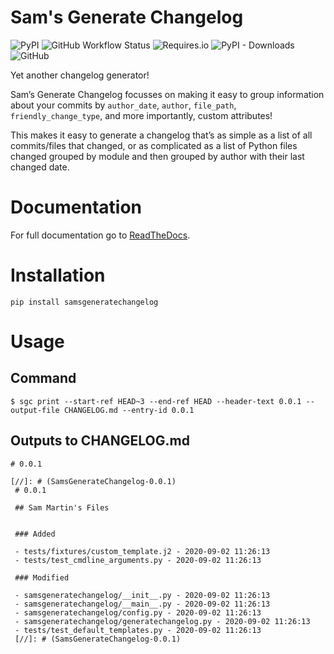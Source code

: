 
# Sam's Generate Changelog

![PyPI](https://img.shields.io/pypi/v/samsgeneratechangelog?style=flat-square)
![GitHub Workflow Status](https://img.shields.io/github/workflow/status/sam-martin/sams-generate-changelog/Python%20package)
![Requires.io](https://img.shields.io/requires/github/Sam-Martin/sams-generate-changelog?style=flat-square)
![PyPI - Downloads](https://img.shields.io/pypi/dm/samsgeneratechangelog?style=flat-square)
![GitHub](https://img.shields.io/github/license/sam-martin/sams-generate-changelog?style=flat-square)

Yet another changelog generator!

Sam’s Generate Changelog focusses on making it easy to group information about your commits by `author_date`, `author`, `file_path`, `friendly_change_type`, and more importantly, custom attributes!

This makes it easy to generate a changelog that’s as simple as a list of all commits/files that changed, or as complicated as a list of Python files changed grouped by module and then grouped by author with their last changed date.

# Documentation

For full documentation go to [ReadTheDocs](https://sams-generate-changelog.readthedocs.io/en/latest/).

# Installation

```
pip install samsgeneratechangelog
```

# Usage

## Command

```
$ sgc print --start-ref HEAD~3 --end-ref HEAD --header-text 0.0.1 --output-file CHANGELOG.md --entry-id 0.0.1
```

## Outputs to CHANGELOG.md

```
# 0.0.1

[//]: # (SamsGenerateChangelog-0.0.1)
 # 0.0.1

 ## Sam Martin's Files


 ### Added

 - tests/fixtures/custom_template.j2 - 2020-09-02 11:26:13
 - tests/test_cmdline_arguments.py - 2020-09-02 11:26:13

 ### Modified

 - samsgeneratechangelog/__init__.py - 2020-09-02 11:26:13
 - samsgeneratechangelog/__main__.py - 2020-09-02 11:26:13
 - samsgeneratechangelog/config.py - 2020-09-02 11:26:13
 - samsgeneratechangelog/generatechangelog.py - 2020-09-02 11:26:13
 - tests/test_default_templates.py - 2020-09-02 11:26:13
 [//]: # (SamsGenerateChangelog-0.0.1)
```
